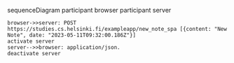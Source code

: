 sequenceDiagram
    participant browser
    participant server
    
    browser->>server: POST https://studies.cs.helsinki.fi/exampleapp/new_note_spa [{content: "New Note", date: "2023-05-11T09:32:00.186Z"}]
    activate server
    server-->>browser: application/json.
    deactivate server